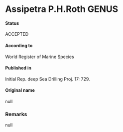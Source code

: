 Assipetra P.H.Roth GENUS
=======

#### Status
ACCEPTED

#### According to
World Register of Marine Species

#### Published in
Initial Rep. deep Sea Drilling Proj. 17: 729.

#### Original name
null

### Remarks
null